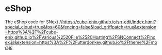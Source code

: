 # eShop
The eShop code for SNext
//https://cube-enix.github.io/sn-edit/index.html?special_cloud=true&fps=60&fencing=false&load_griffpatch=true&extension=https%3A%2F%2Fcube-enix.github.io%2FVarious%2520File%2520Hosting%2FSNConnect%2Findex.js&extension=https%3A%2F%2Futterdonkey.github.io%2Ftheme%2Fmod.js
